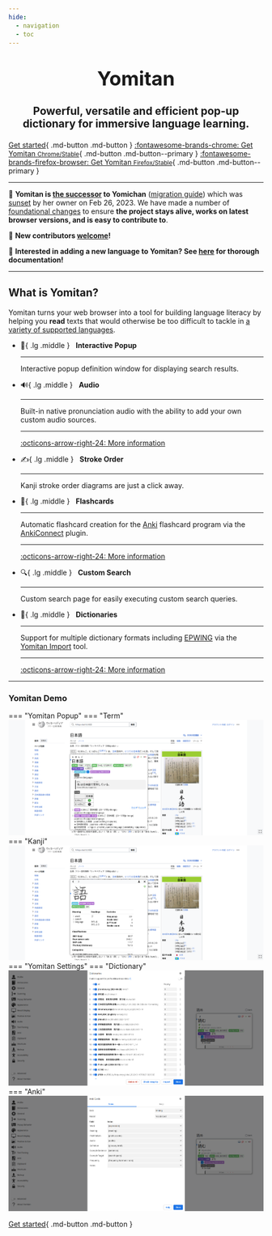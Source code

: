 ```yaml
---
hide:
  - navigation
  - toc
---
```


# <p style="text-align: center; margin-bottom: 10px; font-size: 4vw">Yomitan</p>
## <p style="text-align: center">Powerful, versatile and efficient pop-up dictionary for immersive language learning.</p>

<div class="md-button-center" markdown>

[Get started](getting-started/index.md){ .md-button .md-button }
[:fontawesome-brands-chrome: Get Yomitan <small>Chrome/Stable</small>](https://chrome.google.com/webstore/detail/yomitan/likgccmbimhjbgkjambclfkhldnlhbnn){ .md-button .md-button--primary }
[:fontawesome-brands-firefox-browser: Get Yomitan <small>Firefox/Stable</small>](https://addons.mozilla.org/en-US/firefox/addon/yomitan/){ .md-button .md-button--primary }

</div>

---

:wave: **Yomitan is [the successor](https://foosoft.net/posts/passing-the-torch-to-yomitan/) to Yomichan** ([migration guide](./docs/yomichan-migration.md#migrating-from-yomichan)) which was [sunset](https://foosoft.net/posts/sunsetting-the-yomichan-project/) by her owner on Feb 26, 2023. We have made a number of [foundational changes](#changes) to ensure **the project stays alive, works on latest browser versions, and is easy to contribute to**.

:loudspeaker: **New contributors [welcome](#contributing)!**

:loudspeaker: **Interested in adding a new language to Yomitan? See [here](./docs/development/language-features.md) for thorough documentation!**

---

## What is Yomitan?

Yomitan turns your web browser into a tool for building language literacy by helping you **read** texts that would otherwise be too difficult to tackle in [a variety of supported languages](./docs/supported-languages.md).

<div class="grid cards" markdown>


-   :speech_balloon:{ .lg .middle } &nbsp;
    __Interactive Popup__

    ---

    Interactive popup definition window for displaying search results.


-   :loud_sound:{ .lg .middle } &nbsp;
    __Audio__

    ---

    Built-in native pronunciation audio with the ability to add your own custom audio sources.

    ---

    [:octicons-arrow-right-24: More information](./advanced/audio.md)
    
-   :writing_hand:{ .lg .middle } &nbsp;
    __Stroke Order__

    ---

    Kanji stroke order diagrams are just a click away.

-   :pencil:{ .lg .middle } &nbsp;
    __Flashcards__

    ---

    Automatic flashcard creation for the [Anki](https://apps.ankiweb.net/) flashcard program via the [AnkiConnect](https://foosoft.net/projects/anki-connect) plugin.

    ---

    [:octicons-arrow-right-24: More information](./anki/index.md)

-   :mag:{ .lg .middle } &nbsp;
    __Custom Search__

    ---

    Custom search page for easily executing custom search queries.


-   :book:{ .lg .middle } &nbsp;
    __Dictionaries__

    ---

    Support for multiple dictionary formats including [EPWING](https://ja.wikipedia.org/wiki/EPWING) via the [Yomitan Import](https://github.com/themoeway/yomitan-import) tool.

    ---

    [:octicons-arrow-right-24: More information](./dictionaries/index.md)

</div>

---

### Yomitan Demo

=== "Yomitan Popup"
    === "Term"
        ![Term definitions](assets/ss/terms.png)
    === "Kanji"
        ![Kanji information](assets/ss/kanji.png)
=== "Yomitan Settings"
    === "Dictionary"
        ![Dictionary options](assets/ss/dictionaries.png)
    === "Anki"
        ![Anki options](assets/ss/anki.png)

[Get started](getting-started/index.md){ .md-button .md-button }